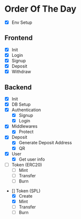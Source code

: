 # Order Of The Day

- [x] Env Setup

## Frontend

- [x] Init
- [x] Login
- [x] Signup
- [x] Deposit
- [x] Withdraw

## Backend

- [x] Init
- [x] DB Setup
- [x] Authentication
  - [x] Signup
  - [x] Login
- [x] Middlewares
  - [x] Protect
- [x] Deposit
  - [x] Generate Deposit Address
  - [x] QR
- [x] User
  - [x] Get user info
- [ ] Token (ERC20)
  - [ ] Mint
  - [ ] Transfer
  - [ ] Burn
- [] Token (SPL)
  - [x] Create
  - [x] Mint
  - [ ] Transfer
  - [ ] Burn
